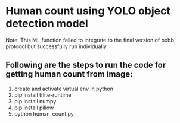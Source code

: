 # Human count using YOLO object detection model 

Note: This ML function failed to integrate to the final version of bobb protocol but successfully run individually.

## Following are the steps to run the code for getting human count from image:
1. create and activate virtual env in python
2. pip install tflite-runtime
3. pip install numpy
4. pip install pillow
5. python human_count.py
